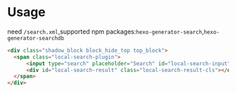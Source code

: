 # Usage

need `/search.xml`,supported npm packages:`hexo-generator-search`,`hexo-generator-searchdb`

```html
<div class="shadow_block block_hide_top top_block">
  <span class="local-search-plugin">
      <input type="search" placeholder="Search" id="local-search-input" class="local-search-input-cls">
      <div id="local-search-result" class="local-search-result-cls"></div>
  </span>
</div>
```
